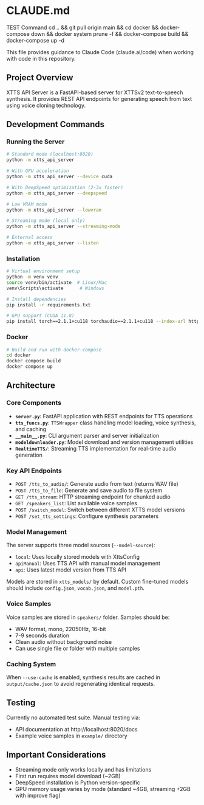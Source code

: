 # CLAUDE.md

TEST Command
cd .. && git pull origin main && cd docker && docker-compose down && docker system prune -f && docker-compose build && docker-compose up -d

This file provides guidance to Claude Code (claude.ai/code) when working with code in this repository.

## Project Overview

XTTS API Server is a FastAPI-based server for XTTSv2 text-to-speech synthesis. It provides REST API endpoints for generating speech from text using voice cloning technology.

## Development Commands

### Running the Server
```bash
# Standard mode (localhost:8020)
python -m xtts_api_server

# With GPU acceleration
python -m xtts_api_server --device cuda

# With DeepSpeed optimization (2-3x faster)
python -m xtts_api_server --deepspeed

# Low VRAM mode
python -m xtts_api_server --lowvram

# Streaming mode (local only)
python -m xtts_api_server --streaming-mode

# External access
python -m xtts_api_server --listen
```

### Installation
```bash
# Virtual environment setup
python -m venv venv
source venv/bin/activate  # Linux/Mac
venv\Scripts\activate      # Windows

# Install dependencies
pip install -r requirements.txt

# GPU support (CUDA 11.8)
pip install torch==2.1.1+cu118 torchaudio==2.1.1+cu118 --index-url https://download.pytorch.org/whl/cu118
```

### Docker
```bash
# Build and run with docker-compose
cd docker
docker compose build
docker compose up
```

## Architecture

### Core Components

- **`server.py`**: FastAPI application with REST endpoints for TTS operations
- **`tts_funcs.py`**: `TTSWrapper` class handling model loading, voice synthesis, and caching
- **`__main__.py`**: CLI argument parser and server initialization
- **`modeldownloader.py`**: Model download and version management utilities
- **`RealtimeTTS/`**: Streaming TTS implementation for real-time audio generation

### Key API Endpoints

- `POST /tts_to_audio/`: Generate audio from text (returns WAV file)
- `POST /tts_to_file`: Generate and save audio to file system
- `GET /tts_stream`: HTTP streaming endpoint for chunked audio
- `GET /speakers_list`: List available voice samples
- `POST /switch_model`: Switch between different XTTS model versions
- `POST /set_tts_settings`: Configure synthesis parameters

### Model Management

The server supports three model sources (`--model-source`):
- `local`: Uses locally stored models with XttsConfig
- `apiManual`: Uses TTS API with manual model management
- `api`: Uses latest model version from TTS API

Models are stored in `xtts_models/` by default. Custom fine-tuned models should include `config.json`, `vocab.json`, and `model.pth`.

### Voice Samples

Voice samples are stored in `speakers/` folder. Samples should be:
- WAV format, mono, 22050Hz, 16-bit
- 7-9 seconds duration
- Clean audio without background noise
- Can use single file or folder with multiple samples

### Caching System

When `--use-cache` is enabled, synthesis results are cached in `output/cache.json` to avoid regenerating identical requests.

## Testing

Currently no automated test suite. Manual testing via:
- API documentation at http://localhost:8020/docs
- Example voice samples in `example/` directory

## Important Considerations

- Streaming mode only works locally and has limitations
- First run requires model download (~2GB)
- DeepSpeed installation is Python version-specific
- GPU memory usage varies by mode (standard ~4GB, streaming +2GB with improve flag)